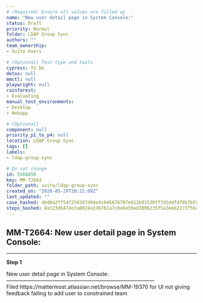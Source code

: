 ```yaml
---
# (Required) Ensure all values are filled up
name: "New user detail page in System Console:"
status: Draft
priority: Normal
folder: LDAP Group Sync
authors: ""
team_ownership: 
- Suite Users

# (Optional) Test type and tools
cypress: To Do
detox: null
mmctl: null
playwright: null
rainforest: 
- Evaluating
manual_test_environments: 
- Desktop
- Webapp

# (Optional)
component: null
priority_p1_to_p4: null
location: LDAP Group Sync
tags: []
labels: 
- ldap-group-sync

# Do not change
id: 5566850
key: MM-T2664
folder_path: suite/ldap-group-sync
created_on: "2020-05-29T20:22:08Z"
last_updated: ""
case_hashed: 4bd0a2ff54f250387d94e5c045676707e612b91538ff7d1ddfdf9b7b591969bd554dede697b8c56f6191dac4e5203847
steps_hashed: 8a323db474e3a0024a2d6761a7c0e6e59ad2896235f5a3eeb2273f5bc69bb3bc5e94d6633b3ac6dc36e6576b09d4c006
---
```


## MM-T2664: New user detail page in System Console:

---

**Step 1**

New user detail page in System Console:\
————————————————————————————\
Filed https\://mattermost.atlassian.net/browse/MM-19370 for UI not giving feedback failing to add user to constrained team
